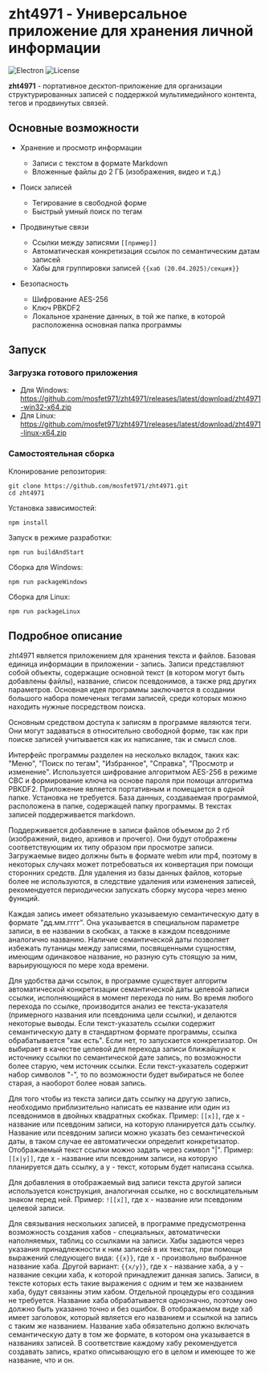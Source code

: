 # zht4971 - Универсальное приложение для хранения личной информации

![Electron](https://img.shields.io/badge/Electron-28.0.0-blue) 
![License](https://img.shields.io/badge/License-MIT-green)

**zht4971** - портативное десктоп-приложение для организации структурированных записей с поддержкой мультимедийного контента, тегов и продвинутых связей.

## Основные возможности

- Хранение и просмотр информации
  - Записи с текстом в формате Markdown
  - Вложенные файлы до 2 ГБ (изображения, видео и т.д.)

- Поиск записей
  - Тегирование в свободной форме
  - Быстрый умный поиск по тегам

- Продвинутые связи
  - Ссылки между записями `[[пример]]`
  - Автоматическая конкретизация ссылок по семантическим датам записей
  - Хабы для группировки записей `{{хаб (20.04.2025)/секция}}`

- Безопасность
  - Шифрование AES-256
  - Ключ PBKDF2
  - Локальное хранение данных, в той же папке, в которой расположенна основная папка программы

## Запуск

### Загрузка готового приложения

- Для Windows: https://github.com/mosfet971/zht4971/releases/latest/download/zht4971-win32-x64.zip
- Для Linux: https://github.com/mosfet971/zht4971/releases/latest/download/zht4971-linux-x64.zip

### Самостоятельная сборка

Клонирование репозитория: 

```
git clone https://github.com/mosfet971/zht4971.git
cd zht4971
```

Установка зависимостей: 

```
npm install
```

Запуск в режиме разработки: 

```
npm run buildAndStart
```

Сборка для Windows: 

```
npm run packageWindows
```

Сборка для Linux: 

```
npm run packageLinux
```

## Подробное описание

zht4971 является приложением для хранения текста и файлов. Базовая единица информации в приложении - запись. Записи представляют собой объекты, содержащие основной текст (в котором могут быть добавлены файлы), название, список псевдонимов, а также ряд других параметров. Основная идея программы заключается в создании большого набора помеченых тегами записей, среди которых можно находить нужные посредством поиска.

Основным средством доступа к записям в программе являются теги. Они могут задаваться в относительно свободной форме, так как при поиске записей учитывается как их написание, так и смысл слов.

Интерфейс программы разделен на несколько вкладок, таких как: "Меню", "Поиск по тегам", "Избранное", "Справка", "Просмотр и изменение". Используется шифрование алгоритмом AES-256 в режиме CBC и формирование ключа на основе пароля при помощи алгоритма PBKDF2. Приложение является портативным и помещается в одной папке. Установка не требуется. База данных, создаваемая программой, расположена в папке, содержащей папку программы. В текстах записей поддерживается markdown.

Поддерживается добавление в записи файлов объемом до 2 гб (изображений, видео, архивов и прочего). Они будут отображены соответствующим их типу образом при просмотре записи. Загружаемые видео должны быть в формате webm или mp4, поэтому в некоторых случаях может потребоваться их конвертация при помощи сторонних средств. Для удаления из базы данных файлов, которые более не используются, в следствие удаления или изменения записей, рекомендуется периодически запускать сборку мусора через меню функций.

Каждая запись имеет обязательно указываемую семантическую дату в формате "дд.мм.гггг". Она указывается в специальном параметре записи, в ее названии в скобках, а также в каждом псевдониме аналогично названию. Наличие семантической даты позволяет избежать путаницы между записями, посвященными сущностям, имеющим одинаковое название, но разную суть стоящую за ним, варьирующуюся по мере хода времени.

Для удобства дачи ссылок, в программе существует алгоритм автоматической конкретизации семантической даты целевой записи ссылки, исполняющийся в момент перехода по ним. Во время любого перехода по ссылке, производится анализ ее текста-указателя (примерного названия или псевдонима цели ссылки), и делаются некоторые выводы. Если текст-указатель ссылки содержит семантическую дату в стандартном формате программы, ссылка обрабатывается "как есть". Если нет, то запускается конкретизатор. Он выбирает в качестве целевой для перехода записи ближайшую к источнику ссылки по семантической дате запись, по возможности более старую, чем источник ссылки. Если текст-указатель содержит набор символов "-", то по возможности будет выбираться не более старая, а наоборот более новая запись.

Для того чтобы из текста записи дать ссылку на другую запись, необходимо приблизительно написать ее название или один из псевдонимов в двойных квадратных скобках. Пример: `[[x]]`, где x - название или псевдоним записи, на которую планируется дать ссылку. Название или псевдоним записи можно указать без семантической даты, в таком случае ее автоматически определит конкретизатор. Отображаемый текст ссылки можно задать через символ "|". Пример: `[[x|y]]`, где x - название или псевдоним записи, на которую планируется дать ссылку, а y - текст, которым будет написана ссылка. 

Для добавления в отображаемый вид записи текста другой записи используется конструкция, аналогичная ссылке, но с восклицательным знаком перед ней. Пример: `![[x]]`, где x - название или псевдоним целевой записи.


Для связывания нескольких записей, в программе предусмотренна возможность создания хабов - специальных, автоматически наполняемых, таблиц со ссылками на записи.
Хабы задаются через указания принадлежности к ним записей в их текстах, при помощи выражений
следующего вида: `{{x}}`, где x - произвольно выбранное название хаба. Другой вариант: `{{x/y}}`, где x - название хаба, а y - название секции хаба, к которой принадлежит данная
запись. Записи, в тексте которых есть такие выражения с одним и тем же названием хаба, будут связанны этим хабом. Отдельной процедуры его создания не требуется. Название хаба
обрабатывается однозначно, поэтому оно должно быть указанно точно и без ошибок.
В отображаемом виде хаб имеет заголовок, который является его названием и ссылкой на запись с таким же названием. Название хаба обязательно должно включать семантическую дату
в том же формате, в котором она указывается в названиях записей. В соответствие каждому хабу рекомендуется создавать запись, кратко описывающую его в целом и имеющее
то же название, что и он.
